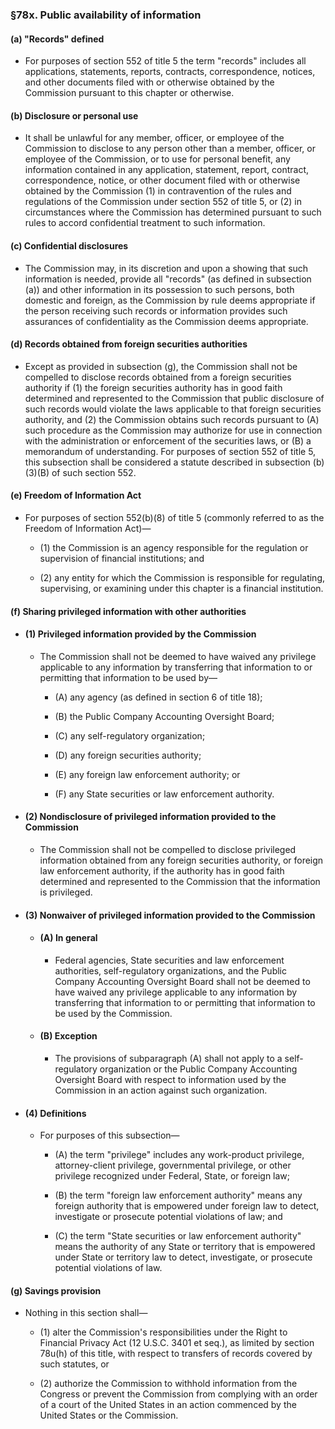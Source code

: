### §78x. Public availability of information
#### (a) "Records" defined
* For purposes of section 552 of title 5 the term "records" includes all applications, statements, reports, contracts, correspondence, notices, and other documents filed with or otherwise obtained by the Commission pursuant to this chapter or otherwise.

#### (b) Disclosure or personal use
* It shall be unlawful for any member, officer, or employee of the Commission to disclose to any person other than a member, officer, or employee of the Commission, or to use for personal benefit, any information contained in any application, statement, report, contract, correspondence, notice, or other document filed with or otherwise obtained by the Commission (1) in contravention of the rules and regulations of the Commission under section 552 of title 5, or (2) in circumstances where the Commission has determined pursuant to such rules to accord confidential treatment to such information.

#### (c) Confidential disclosures
* The Commission may, in its discretion and upon a showing that such information is needed, provide all "records" (as defined in subsection (a)) and other information in its possession to such persons, both domestic and foreign, as the Commission by rule deems appropriate if the person receiving such records or information provides such assurances of confidentiality as the Commission deems appropriate.

#### (d) Records obtained from foreign securities authorities
* Except as provided in subsection (g), the Commission shall not be compelled to disclose records obtained from a foreign securities authority if (1) the foreign securities authority has in good faith determined and represented to the Commission that public disclosure of such records would violate the laws applicable to that foreign securities authority, and (2) the Commission obtains such records pursuant to (A) such procedure as the Commission may authorize for use in connection with the administration or enforcement of the securities laws, or (B) a memorandum of understanding. For purposes of section 552 of title 5, this subsection shall be considered a statute described in subsection (b)(3)(B) of such section 552.

#### (e) Freedom of Information Act
* For purposes of section 552(b)(8) of title 5 (commonly referred to as the Freedom of Information Act)—

  * (1) the Commission is an agency responsible for the regulation or supervision of financial institutions; and

  * (2) any entity for which the Commission is responsible for regulating, supervising, or examining under this chapter is a financial institution.

#### (f) Sharing privileged information with other authorities
* #### (1) Privileged information provided by the Commission
  * The Commission shall not be deemed to have waived any privilege applicable to any information by transferring that information to or permitting that information to be used by—

    * (A) any agency (as defined in section 6 of title 18);

    * (B) the Public Company Accounting Oversight Board;

    * (C) any self-regulatory organization;

    * (D) any foreign securities authority;

    * (E) any foreign law enforcement authority; or

    * (F) any State securities or law enforcement authority.

* #### (2) Nondisclosure of privileged information provided to the Commission
  * The Commission shall not be compelled to disclose privileged information obtained from any foreign securities authority, or foreign law enforcement authority, if the authority has in good faith determined and represented to the Commission that the information is privileged.

* #### (3) Nonwaiver of privileged information provided to the Commission
  * #### (A) In general
    * Federal agencies, State securities and law enforcement authorities, self-regulatory organizations, and the Public Company Accounting Oversight Board shall not be deemed to have waived any privilege applicable to any information by transferring that information to or permitting that information to be used by the Commission.

  * #### (B) Exception
    * The provisions of subparagraph (A) shall not apply to a self-regulatory organization or the Public Company Accounting Oversight Board with respect to information used by the Commission in an action against such organization.

* #### (4) Definitions
  * For purposes of this subsection—

    * (A) the term "privilege" includes any work-product privilege, attorney-client privilege, governmental privilege, or other privilege recognized under Federal, State, or foreign law;

    * (B) the term "foreign law enforcement authority" means any foreign authority that is empowered under foreign law to detect, investigate or prosecute potential violations of law; and

    * (C) the term "State securities or law enforcement authority" means the authority of any State or territory that is empowered under State or territory law to detect, investigate, or prosecute potential violations of law.

#### (g) Savings provision
* Nothing in this section shall—

  * (1) alter the Commission's responsibilities under the Right to Financial Privacy Act (12 U.S.C. 3401 et seq.), as limited by section 78u(h) of this title, with respect to transfers of records covered by such statutes, or

  * (2) authorize the Commission to withhold information from the Congress or prevent the Commission from complying with an order of a court of the United States in an action commenced by the United States or the Commission.